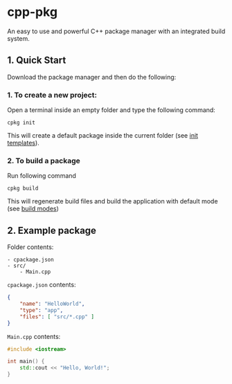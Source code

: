 # cpp-pkg
An easy to use and powerful C++ package manager with an integrated build system.

## 1. Quick Start

Download the package manager and then do the following:

### 1. To create a new project:

Open a terminal inside an empty folder and type the following command:

```
cpkg init
```

This will create a default package inside the current folder (see [init templates](docs/InitTemplates.md)).

### 2. To build a package

Run following command

```
cpkg build
```

This will regenerate build files and build the application with default mode (see [build modes](docs/BuildModes.md))

## 2. Example package

Folder contents:
```
- cpackage.json
- src/
	- Main.cpp
```

`cpackage.json` contents:

```json
{
	"name": "HelloWorld",
	"type": "app",
	"files": [ "src/*.cpp" ]
}
```

`Main.cpp` contents:
```cpp
#include <iostream>

int main() {
	std::cout << "Hello, World!";
}
```